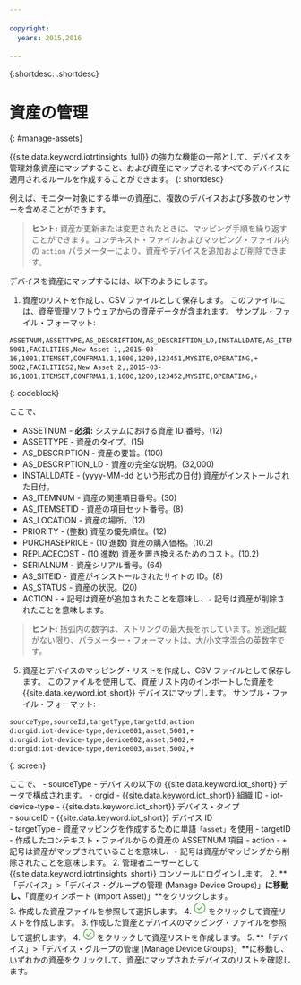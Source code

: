 ```yaml
---

copyright:
  years: 2015,2016

---
```


{:shortdesc: .shortdesc}

# 資産の管理
{: #manage-assets}

{{site.data.keyword.iotrtinsights_full}} の強力な機能の一部として、デバイスを管理対象資産にマップすること、および資産にマップされるすべてのデバイスに適用されるルールを作成することができます。
{: shortdesc}

例えば、モニター対象にする単一の資産に、複数のデバイスおよび多数のセンサーを含めることができます。

>**ヒント:** 資産が更新または変更されたときに、マッピング手順を繰り返すことができます。コンテキスト・ファイルおよびマッピング・ファイル内の `action` パラメーターにより、資産やデバイスを追加および削除できます。

デバイスを資産にマップするには、以下のようにします。
1. 資産のリストを作成し、CSV ファイルとして保存します。
このファイルには、資産管理ソフトウェアからの資産データが含まれます。
サンプル・ファイル・フォーマット:
```
ASSETNUM,ASSETTYPE,AS_DESCRIPTION,AS_DESCRIPTION_LD,INSTALLDATE,AS_ITEMNUM,AS_ITEMSETID,AS_LOCATION,PRIORITY,PURCHASEPRICE,REPLACECOST,SERIALNUM,AS_SITEID,AS_STATUS,ACTION  
5001,FACILITIES,New Asset 1,,2015-03-16,1001,ITEMSET,CONFRMA1,1,1000,1200,123451,MYSITE,OPERATING,+    
5002,FACILITIES2,New Asset 2,,2015-03-16,1001,ITEMSET,CONFRMA1,1,1000,1200,123452,MYSITE,OPERATING,+
```
{: codeblock}

  ここで、  
  - ASSETNUM - **必須:** システムにおける資産 ID 番号。(12)
  - ASSETTYPE - 資産のタイプ。(15)
  - AS_DESCRIPTION - 資産の要旨。(100)
  - AS_DESCRIPTION_LD - 資産の完全な説明。(32,000)
  - INSTALLDATE - (yyyy-MM-dd という形式の日付) 資産がインストールされた日付。
  - AS_ITEMNUM - 資産の関連項目番号。(30)
  - AS_ITEMSETID - 資産の項目セット番号。(8)
  - AS_LOCATION - 資産の場所。(12)
  - PRIORITY - (整数) 資産の優先順位。(12)
  - PURCHASEPRICE - (10 進数) 資産の購入価格。(10.2)
  - REPLACECOST - (10 進数) 資産を置き換えるためのコスト。(10.2)
  - SERIALNUM - 資産シリアル番号。(64)
  - AS_SITEID - 資産がインストールされたサイトの ID。(8)
  - AS_STATUS - 資産の状況。(20)
  - ACTION - `+` 記号は資産が追加されたことを意味し、`-` 記号は資産が削除されたことを意味します。  
  >**ヒント:** 括弧内の数字は、ストリングの最大長を示しています。別途記載がない限り、パラメーター・フォーマットは、大/小文字混合の英数字です。
5. 資産とデバイスのマッピング・リストを作成し、CSV ファイルとして保存します。
  このファイルを使用して、資産リスト内のインポートした資産を {{site.data.keyword.iot_short}} デバイスにマップします。
  サンプル・ファイル・フォーマット:
  ```
  sourceType,sourceId,targetType,targetId,action  
  d:orgid:iot-device-type,device001,asset,5001,+  
  d:orgid:iot-device-type,device002,asset,5002,+  
  d:orgid:iot-device-type,device003,asset,5002,+  
  ```
  {: screen}   

  ここで、
    - sourceType - デバイスの以下の {{site.data.keyword.iot_short}} データで構成されます。
      - orgid - {{site.data.keyword.iot_short}} 組織 ID
      - iot-device-type - {{site.data.keyword.iot_short}} デバイス・タイプ  
    - sourceID - {{site.data.keyword.iot_short}} デバイス ID  
    - targetType - 資産マッピングを作成するために単語`「asset」`を使用
    - targetID - 作成したコンテキスト・ファイルからの資産の ASSETNUM 項目
    - action - `+` 記号は資産がマップされていることを意味し、`-` 記号は資産がマッピングから削除されたことを意味します。
2. 管理者ユーザーとして {{site.data.keyword.iotrtinsights_short}} コンソールにログインします。
2. **「デバイス」>「デバイス・グループの管理 (Manage Device Groups)」**に移動し、**「資産のインポート (Import Asset)」**をクリックします。  
3. 作成した資産ファイルを参照して選択します。
4. ![「作成」アイコン](images/create.png "「作成」アイコン") をクリックして資産リストを作成します。
3. 作成した資産とデバイスのマッピング・ファイルを参照して選択します。
4. ![「作成」アイコン](images/create.png "「作成」アイコン") をクリックして資産リストを作成します。
5. **「デバイス」>「デバイス・グループの管理 (Manage Device Groups)」**に移動し、いずれかの資産をクリックして、資産にマップされたデバイスのリストを確認します。
